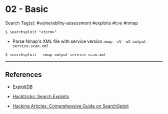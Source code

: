 # 02 - Basic

Search Tag(s): #vulnerability-assessment #exploits #cve #nmap

`$ searchsploit "<term>"`

- Parse Nmap's XML file with service version `nmap -sV -oX output-service-scan.xml`

`$ searchsploit --nmap output-service-scan.xml`

---
## References

- [ExploitDB](https://www.exploit-db.com)

- [Hacktricks: Search Exploits](https://book.hacktricks.xyz/generic-methodologies-and-resources/search-exploits)

- [Hacking Articles: Comprehensive Guide on SearchSploit](https://www.hackingarticles.in/comprehensive-guide-on-searchsploit/)